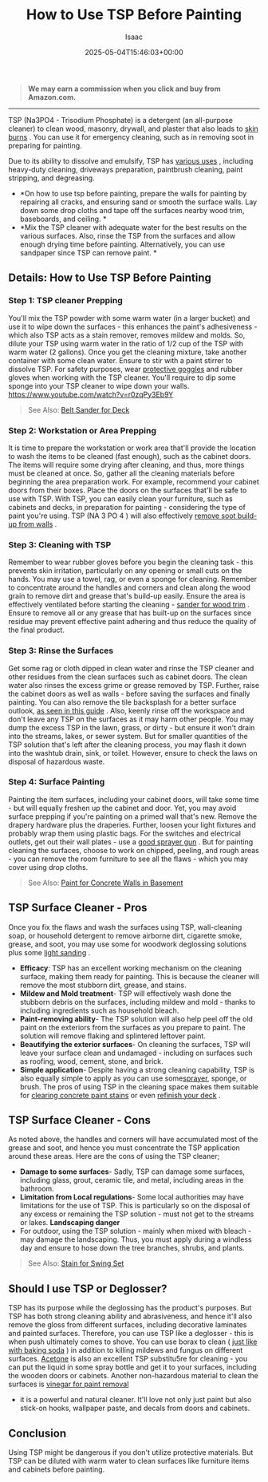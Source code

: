 ﻿---
author: Isaac
layout: post
title: How to Use TSP Before Painting
date: '2025-05-04T15:46:03+00:00'
categories:
- DIY Paintings
tags: []
slug: /how-to-use-tsp-before-painting/
lastmod: 2025-05-07T12:21:28+03:00
---
> **We may earn a commission when you click and buy from Amazon.com.**
>

---
TSP (Na3PO4 - Trisodium Phosphate) is a detergent (an all-purpose cleaner) to clean wood, masonry, drywall, and plaster that also leads to
[skin burns](http://greenhouse.ucdavis.edu/pest/fmsds/Trisodium%20phosphate.pdf)
. You can use it for emergency cleaning, such as in removing soot in preparing for painting.

Due to its ability to dissolve and emulsify, TSP has
[various uses](https://en.wikipedia.org/wiki/Trisodium_phosphate)
, including heavy-duty cleaning, driveways preparation, paintbrush cleaning, paint stripping, and degreasing.
- *On how to use tsp before painting, prepare the walls for painting by repairing all cracks, and ensuring sand or smooth the surface walls. Lay down some drop cloths and tape off the surfaces nearby wood trim, baseboards, and ceiling. *
- *Mix the TSP cleaner with adequate water for the best results on the various surfaces. Also, rinse the TSP from the surfaces and allow enough drying time before painting. Alternatively, you can use sandpaper since TSP can remove paint. *
## Details: How to Use TSP Before Painting
### Step 1: TSP cleaner Prepping
You'll mix the TSP powder with some warm water (in a larger bucket) and use it to wipe down the surfaces - this enhances the paint's adhesiveness - which also TSP acts as a stain remover, removes mildew and molds.
So, dilute your TSP using warm water in the ratio of 1/2 cup of the TSP with warm water (2 gallons). Once you get the cleaning mixture, take another container with some clean water. Ensure to stir with a paint stirrer to dissolve TSP.
For safety purposes, wear
[protective goggles](https://pestpolicy.com/best-safety-glasses-for-spray-painting/)
and rubber gloves when working with the TSP cleaner. You'll require to dip some sponge into your TSP cleaner to wipe down your walls.
https://www.youtube.com/watch?v=r0zqPy3Eb9Y
> See Also:
> [Belt Sander for Deck](https://pestpolicy.com/best-belt-sander-for-deck/)
### Step 2: Workstation or Area Prepping
It is time to prepare the workstation or work area that'll provide the location to wash the items to be cleaned (fast enough), such as the cabinet doors. The items will require some drying after cleaning, and thus, more things must be cleaned at once.
So, gather all the cleaning materials before beginning the area preparation work. For example, recommend your cabinet doors from their boxes. Place the doors on the surfaces that'll be safe to use with TSP.
With TSP, you can easily clean your furniture, such as cabinets and decks, in preparation for painting - considering the type of paint you're using. TSP (NA
3
PO
4
) will also effectively
[remove soot build-up from walls](https://pestpolicy.com/how-to-remove-soot-from-walls/)
.
### Step 3: Cleaning with TSP
Remember to wear rubber gloves before you begin the cleaning task - this prevents skin irritation, particularly on any opening or small cuts on the hands. You may use a towel, rag, or even a sponge for cleaning.
Remember to concentrate around the handles and corners and clean along the wood grain to remove dirt and grease that's build-up easily. Ensure the area is effectively ventilated before starting the cleaning -
[sander for wood trim](https://pestpolicy.com/best-sander-for-wood-trim/)
.
Ensure to remove all or any grease that has built-up on the surfaces since residue may prevent effective paint adhering and thus reduce the quality of the final product.
### Step 3: Rinse the Surfaces
Get some rag or cloth dipped in clean water and rinse the TSP cleaner and other residues from the clean surfaces such as cabinet doors. The clean water also rinses the excess grime or grease removed by TSP.
Further, raise the cabinet doors as well as walls - before saving the surfaces and finally painting. You can also remove the tile backsplash for a better surface outlook,
[as seen in this guide](https://pestpolicy.com/how-to-remove-tile-backsplash/)
.
Also, keenly rinse off the workspace and don't leave any TSP on the surfaces as it may harm other people. You may dump the excess TSP in the lawn, grass, or dirty - but ensure it won't drain into the streams, lakes, or sewer system.
But for smaller quantities of the TSP solution that's left after the cleaning process, you may flash it down into the washtub drain, sink, or toilet. However, ensure to check the laws on disposal of hazardous waste.
### Step 4: Surface Painting
Painting the item surfaces, including your cabinet doors, will take some time - but will equally freshen up the cabinet and door. Yet, you may avoid surface prepping if you're painting on a primed wall that's new.
Remove the drapery hardware plus the draperies. Further, loosen your light fixtures and probably wrap them using plastic bags. For the switches and electrical outlets, get out their wall plates - use a
[good sprayer gun](https://pestpolicy.com/best-hvlp-paint-sprayer-for-latex-paint/)
.
But for painting cleaning the surfaces, choose to work on chipped, peeling, and rough areas - you can remove the room furniture to see all the flaws - which you may cover using drop cloths.
> See Also:
> [Paint for Concrete Walls in Basement](https://pestpolicy.com/best-paint-for-concrete-walls-in-basement/)
## TSP Surface Cleaner - Pros
Once you fix the flaws and wash the surfaces using TSP, wall-cleaning soap, or household detergent to remove airborne dirt, cigarette smoke, grease, and soot, you may use some for woodwork deglossing solutions plus some
[light sanding](https://pestpolicy.com/sanding-walls-before-painting/)
.
- **Efficacy**: TSP has an excellent working mechanism on the cleaning surface, making them ready for painting. This is because the cleaner will remove the most stubborn dirt, grease, and stains.
- **Mildew and Mold treatment**- TSP will effectively wash done the stubborn debris on the surfaces, including mildew and mold - thanks to including ingredients such as household bleach.
- **Paint-removing ability**- The TSP solution will also help peel off the old paint on the exteriors from the surfaces as you prepare to paint. The solution will remove flaking and splintered leftover paint.
- **Beautifying the exterior surfaces**- On cleaning the surfaces, TSP will leave your surface clean and undamaged - including on surfaces such as roofing, wood, cement, stone, and brick.
- **Simple application**- Despite having a strong cleaning capability, TSP is also equally simple to apply as you can use some[sprayer](https://pestpolicy.com/best-paint-sprayer-for-exterior-walls/), sponge, or brush.
The pros of using TSP in the cleaning space makes them suitable for
[clearing concrete paint stains](https://pestpolicy.com/remove-paint-from-concrete/)
or even
[refinish your deck](https://pestpolicy.com/how-to-refinish-a-deck/)
.
## TSP Surface Cleaner - Cons
As noted above, the handles and corners will have accumulated most of the grease and soot, and hence you must concentrate the TSP application around these areas. Here are the cons of using the TSP cleaner;
- **Damage to some surfaces**- Sadly, TSP can damage some surfaces, including glass, grout, ceramic tile, and metal, including areas in the bathroom.
- **Limitation from Local regulations**- Some local authorities may have limitations for the use of TSP. This is particularly so on the disposal of any excess or remaining the TSP solution - must not get to the streams or lakes.
**Landscaping danger**
- For outdoor, using the TSP solution - mainly when mixed with bleach - may damage the landscaping. Thus, you must apply during a windless day and ensure to hose down the tree branches, shrubs, and plants.
> See Also:
> [Stain for Swing Set](https://pestpolicy.com/best-stain-for-swing-set/)
## Should I use TSP or Deglosser?
TSP has its purpose while the deglossing has the product's purposes. But TSP has both strong cleaning ability and abrasiveness, and hence it'll also remove the gloss from different surfaces, including decorative laminates and painted surfaces.
Therefore, you can use TSP like a deglosser - this is when push ultimately comes to shove. You can use borax to clean (
[just like with baking soda](https://pestpolicy.com/how-to-remove-paint-from-metal-with-baking-soda/)
) in addition to killing mildews and fungus on different surfaces.
[Acetone](https://pestpolicy.com/does-acetone-remove-paint/)
is also an excellent TSP substitu5re for cleaning - you can put the liquid in some spray bottle and get it to your surfaces, including the wooden doors or cabinets.
Another non-hazardous material to clean the surfaces is
[vinegar for paint removal](https://pestpolicy.com/does-vinegar-remove-paint/)
- it is a powerful and natural cleaner. It'll love not only just paint but also stick-on hooks, wallpaper paste, and decals from doors and cabinets.
## Conclusion
Using TSP might be dangerous if you don't utilize protective materials. But TSP can be diluted with warm water to clean surfaces like furniture items and cabinets before painting.
